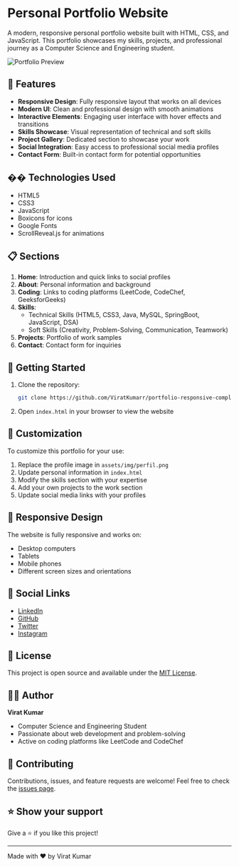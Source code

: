 # Personal Portfolio Website

A modern, responsive personal portfolio website built with HTML, CSS, and JavaScript. This portfolio showcases my skills, projects, and professional journey as a Computer Science and Engineering student.

![Portfolio Preview](https://raw.githubusercontent.com/ViratKumarr/portfolio-responsive-complete-main/master/assets/img/about.jpg)

## 🌟 Features

- **Responsive Design**: Fully responsive layout that works on all devices
- **Modern UI**: Clean and professional design with smooth animations
- **Interactive Elements**: Engaging user interface with hover effects and transitions
- **Skills Showcase**: Visual representation of technical and soft skills
- **Project Gallery**: Dedicated section to showcase your work
- **Social Integration**: Easy access to professional social media profiles
- **Contact Form**: Built-in contact form for potential opportunities

## ��️ Technologies Used

- HTML5
- CSS3
- JavaScript
- Boxicons for icons
- Google Fonts
- ScrollReveal.js for animations

## 📋 Sections

1. **Home**: Introduction and quick links to social profiles
2. **About**: Personal information and background
3. **Coding**: Links to coding platforms (LeetCode, CodeChef, GeeksforGeeks)
4. **Skills**: 
   - Technical Skills (HTML5, CSS3, Java, MySQL, SpringBoot, JavaScript, DSA)
   - Soft Skills (Creativity, Problem-Solving, Communication, Teamwork)
5. **Projects**: Portfolio of work samples
6. **Contact**: Contact form for inquiries

## 🚀 Getting Started

1. Clone the repository:
   ```bash
   git clone https://github.com/ViratKumarr/portfolio-responsive-complete-main.git
   ```

2. Open `index.html` in your browser to view the website

## 🎨 Customization

To customize this portfolio for your use:

1. Replace the profile image in `assets/img/perfil.png`
2. Update personal information in `index.html`
3. Modify the skills section with your expertise
4. Add your own projects to the work section
5. Update social media links with your profiles

## 📱 Responsive Design

The website is fully responsive and works on:
- Desktop computers
- Tablets
- Mobile phones
- Different screen sizes and orientations

## 🔗 Social Links

- [LinkedIn](https://www.linkedin.com/in/virat-kumar-b0b57024a/)
- [GitHub](https://github.com/ViratKumarr)
- [Twitter](https://x.com/___ViRaT____)
- [Instagram](https://www.instagram.com/___virat_chaudhary___)

## 📝 License

This project is open source and available under the [MIT License](LICENSE).

## 👨‍💻 Author

**Virat Kumar**
- Computer Science and Engineering Student
- Passionate about web development and problem-solving
- Active on coding platforms like LeetCode and CodeChef

## 🤝 Contributing

Contributions, issues, and feature requests are welcome! Feel free to check the [issues page](https://github.com/ViratKumarr/portfolio-responsive-complete-main/issues).

## ⭐ Show your support

Give a ⭐️ if you like this project!

---
Made with ❤️ by Virat Kumar

